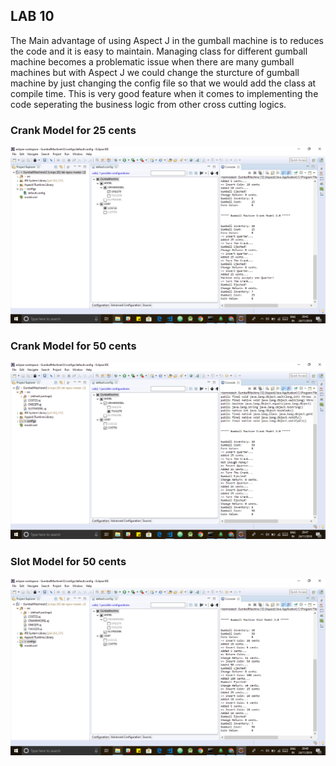 ## LAB 10 

The Main advantage of using Aspect J in the gumball machine is to reduces the code and it is easy to maintain. Managing class for different 
gumball machine becomes a problematic issue when there are many gumball machines but with Aspect J we could change the sturcture of gumball
machine by just changing the config file so that we would add the class at compile time. This is very good feature when it comes
to implementing the code seperating the business logic from other cross cutting logics.

### Crank Model for 25 cents
![alt text](https://github.com/Akash2707/cmpe202/blob/master/lab10/screenshots/crank%2025.png)
### Crank Model for 50 cents
![alt text](https://github.com/Akash2707/cmpe202/blob/master/lab10/screenshots/crank%2050.png)
### Slot Model for 50 cents
![alt text](https://github.com/Akash2707/cmpe202/blob/master/lab10/screenshots/slot%2050.png)
